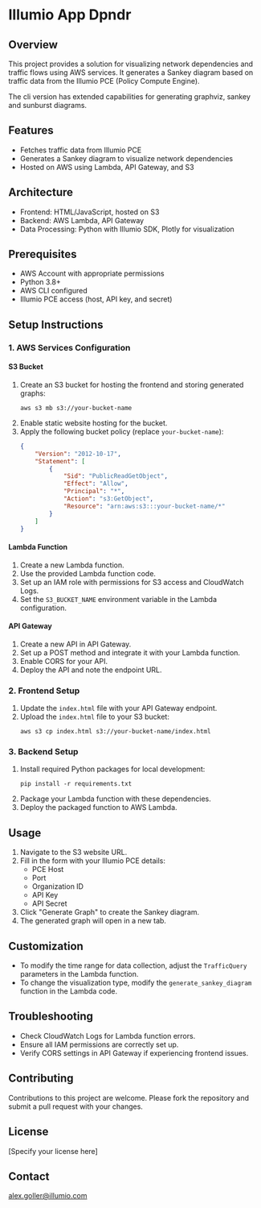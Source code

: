 # Illumio App Dpndr

## Overview
This project provides a solution for visualizing network dependencies and traffic flows using AWS services. It generates a Sankey diagram based on traffic data from the Illumio PCE (Policy Compute Engine).

The cli version has extended capabilities for generating graphviz, sankey and sunburst diagrams.

## Features
- Fetches traffic data from Illumio PCE
- Generates a Sankey diagram to visualize network dependencies
- Hosted on AWS using Lambda, API Gateway, and S3

## Architecture

- Frontend: HTML/JavaScript, hosted on S3
- Backend: AWS Lambda, API Gateway
- Data Processing: Python with Illumio SDK, Plotly for visualization

## Prerequisites

- AWS Account with appropriate permissions
- Python 3.8+
- AWS CLI configured
- Illumio PCE access (host, API key, and secret)

## Setup Instructions

### 1. AWS Services Configuration

#### S3 Bucket
1. Create an S3 bucket for hosting the frontend and storing generated graphs:
   ```
   aws s3 mb s3://your-bucket-name
   ```
2. Enable static website hosting for the bucket.
3. Apply the following bucket policy (replace `your-bucket-name`):
   ```json
   {
       "Version": "2012-10-17",
       "Statement": [
           {
               "Sid": "PublicReadGetObject",
               "Effect": "Allow",
               "Principal": "*",
               "Action": "s3:GetObject",
               "Resource": "arn:aws:s3:::your-bucket-name/*"
           }
       ]
   }
   ```

#### Lambda Function
1. Create a new Lambda function.
2. Use the provided Lambda function code.
3. Set up an IAM role with permissions for S3 access and CloudWatch Logs.
4. Set the `S3_BUCKET_NAME` environment variable in the Lambda configuration.

#### API Gateway
1. Create a new API in API Gateway.
2. Set up a POST method and integrate it with your Lambda function.
3. Enable CORS for your API.
4. Deploy the API and note the endpoint URL.

### 2. Frontend Setup
1. Update the `index.html` file with your API Gateway endpoint.
2. Upload the `index.html` file to your S3 bucket:
   ```
   aws s3 cp index.html s3://your-bucket-name/index.html
   ```

### 3. Backend Setup
1. Install required Python packages for local development:
   ```
   pip install -r requirements.txt
   ```
2. Package your Lambda function with these dependencies.
3. Deploy the packaged function to AWS Lambda.

## Usage
1. Navigate to the S3 website URL.
2. Fill in the form with your Illumio PCE details:
   - PCE Host
   - Port
   - Organization ID
   - API Key
   - API Secret
3. Click "Generate Graph" to create the Sankey diagram.
4. The generated graph will open in a new tab.

## Customization
- To modify the time range for data collection, adjust the `TrafficQuery` parameters in the Lambda function.
- To change the visualization type, modify the `generate_sankey_diagram` function in the Lambda code.

## Troubleshooting
- Check CloudWatch Logs for Lambda function errors.
- Ensure all IAM permissions are correctly set up.
- Verify CORS settings in API Gateway if experiencing frontend issues.

## Contributing
Contributions to this project are welcome. Please fork the repository and submit a pull request with your changes.

## License
[Specify your license here]

## Contact

alex.goller@illumio.com